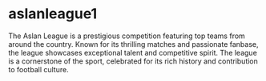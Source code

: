 # aslanleague1
The Aslan League is a prestigious competition featuring top teams from around the country. Known for its thrilling matches and passionate fanbase, the league showcases exceptional talent and competitive spirit. The league is a cornerstone of the sport, celebrated for its rich history and contribution to football culture.  
